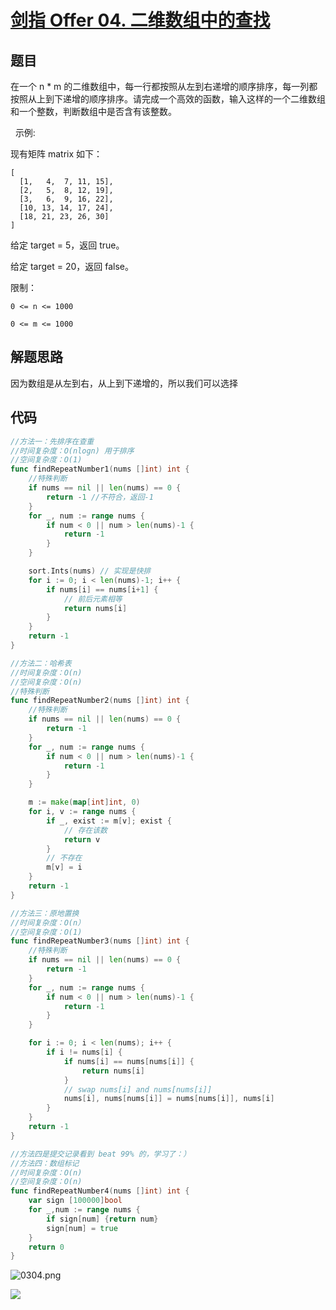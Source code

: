 # [剑指 Offer 04. 二维数组中的查找](https://leetcode-cn.com/problems/er-wei-shu-zu-zhong-de-cha-zhao-lcof/)


## 题目

在一个 n * m 的二维数组中，每一行都按照从左到右递增的顺序排序，每一列都按照从上到下递增的顺序排序。请完成一个高效的函数，输入这样的一个二维数组和一个整数，判断数组中是否含有该整数。

 
示例:

现有矩阵 matrix 如下：

```
[
  [1,   4,  7, 11, 15],
  [2,   5,  8, 12, 19],
  [3,   6,  9, 16, 22],
  [10, 13, 14, 17, 24],
  [18, 21, 23, 26, 30]
]
```
给定 target = 5，返回 true。

给定 target = 20，返回 false。


限制：

`0 <= n <= 1000`

`0 <= m <= 1000`


## 解题思路

因为数组是从左到右，从上到下递增的，所以我们可以选择

## 代码

```go
//方法一：先排序在查重
//时间复杂度：O(nlogn) 用于排序
//空间复杂度：O(1)
func findRepeatNumber1(nums []int) int {
	//特殊判断
	if nums == nil || len(nums) == 0 {
		return -1 //不符合，返回-1
	}
	for _, num := range nums {
		if num < 0 || num > len(nums)-1 {
			return -1
		}
	}

	sort.Ints(nums) // 实现是快排
	for i := 0; i < len(nums)-1; i++ {
		if nums[i] == nums[i+1] {
			// 前后元素相等
			return nums[i]
		}
	}
	return -1
}
```

```go
//方法二：哈希表
//时间复杂度：O(n)
//空间复杂度：O(n)
//特殊判断
func findRepeatNumber2(nums []int) int {
	//特殊判断
	if nums == nil || len(nums) == 0 {
		return -1
	}
	for _, num := range nums {
		if num < 0 || num > len(nums)-1 {
			return -1
		}
	}

	m := make(map[int]int, 0)
	for i, v := range nums {
		if _, exist := m[v]; exist {
			// 存在该数
			return v
		}
		// 不存在
		m[v] = i
	}
	return -1
}
```

```go
//方法三：原地置换
//时间复杂度：O(n）
//空间复杂度：O(1)
func findRepeatNumber3(nums []int) int {
	//特殊判断
	if nums == nil || len(nums) == 0 {
		return -1
	}
	for _, num := range nums {
		if num < 0 || num > len(nums)-1 {
			return -1
		}
	}

	for i := 0; i < len(nums); i++ {
		if i != nums[i] {
			if nums[i] == nums[nums[i]] {
				return nums[i]
			}
			// swap nums[i] and nums[nums[i]]
			nums[i], nums[nums[i]] = nums[nums[i]], nums[i]
		}
	}
	return -1
}
```

```go
//方法四是提交记录看到 beat 99% 的，学习了：）
//方法四：数组标记
//时间复杂度：O(n)
//空间复杂度：O(n)
func findRepeatNumber4(nums []int) int {
	var sign [100000]bool
	for _,num := range nums {
		if sign[num] {return num}
		sign[num] = true
	}
	return 0
}
```

![0304.png](https://pic.leetcode-cn.com/1615707932-Bpveov-0304.png)

![](http://wesub.ifree258.top/bottomPic.png)
